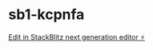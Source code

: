 # sb1-kcpnfa

[Edit in StackBlitz next generation editor ⚡️](https://stackblitz.com/~/github.com/JloDev23/sb1-kcpnfa)